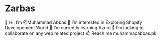 # Zarbas
👋 Hi, I’m @Muhammad Abbas 👀 I’m interested in Exploring Shopify Developement World 🌱 I’m currently learning Azure 💞️ I’m looking to collaborate on any web related project 📫 Reach me muhammadabbas.pk

